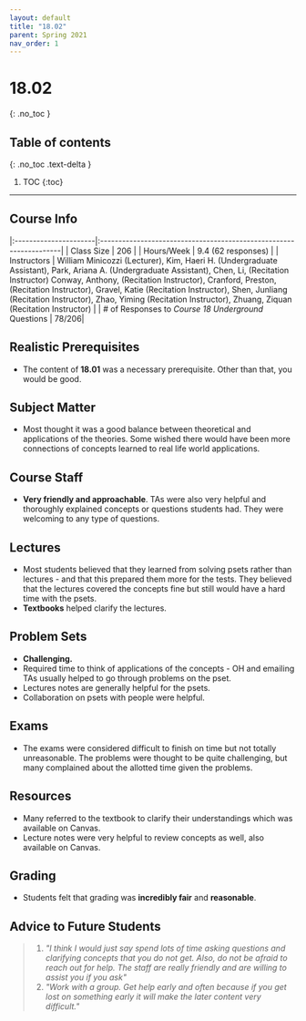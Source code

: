 ```yaml
---
layout: default
title: "18.02"
parent: Spring 2021
nav_order: 1
---
```


# 18.02
{: .no_toc }

## Table of contents
{: .no_toc .text-delta }

1. TOC
{:toc}

---

## Course Info

|:----------------------|:-------------------------------------------------------------------|
| Class Size | 206 |
| Hours/Week | 9.4 (62 responses) |
| Instructors | William Minicozzi (Lecturer), Kim, Haeri H. (Undergraduate Assistant), Park, Ariana A. (Undergraduate Assistant), Chen, Li, (Recitation Instructor)
Conway, Anthony, (Recitation Instructor), Cranford, Preston, (Recitation Instructor), Gravel, Katie (Recitation Instructor), Shen, Junliang (Recitation Instructor), Zhao, Yiming (Recitation Instructor), Zhuang, Ziquan (Recitation Instructor) |
| # of Responses to _Course 18 Underground_ Questions | 78/206|

## Realistic Prerequisites

- The content of **18.01** was a necessary prerequisite. Other than that, you would be good.

## Subject Matter

- Most thought it was a good balance between theoretical and applications of the theories. Some wished there would have been more connections of concepts learned to real life world applications.

## Course Staff

- **Very friendly and approachable**. TAs were also very helpful and thoroughly explained concepts or questions students had. They were welcoming to any type of questions.

## Lectures

- Most students believed that they learned from solving psets rather than lectures - and that this prepared them more for the tests. They believed that the lectures covered the concepts fine but still would have a hard time with the psets.
- **Textbooks** helped clarify the lectures.

## Problem Sets

- **Challenging.**
- Required time to think of applications of the concepts - OH and emailing TAs usually helped to go through problems on the pset.
- Lectures notes are generally helpful for the psets.
- Collaboration on psets with people were helpful.

## Exams

- The exams were considered difficult to finish on time but not totally unreasonable. The problems were thought to be quite challenging, but many complained about the allotted time given the problems.

## Resources

- Many referred to the textbook to clarify their understandings which was available on Canvas.
- Lecture notes were very helpful to review concepts as well, also available on Canvas.

## Grading

- Students felt that grading was **incredibly fair** and **reasonable**.

## Advice to Future Students

> 1. _"I think I would just say spend lots of time asking questions and clarifying concepts that you do not get. Also, do not be afraid to reach out for help. The staff are really friendly and are willing to assist you if you ask"_
> 2. _"Work with a group. Get help early and often because if you get lost on something early it will make the later content very difficult."_

<!-- ## Syllabus
Click [**here**](/assets/files/02_Syllabus_Spring2021.pdf) for a PDF of this course's syllabus. -->
